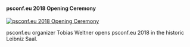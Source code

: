 ﻿#### psconf.eu 2018 Opening Ceremony

[![psconf.eu 2018 Opening Ceremony](https://i2.ytimg.com/vi/iI4l4qI7I3I/hqdefault.jpg "psconf.eu 2018 Opening Ceremony")](https://www.youtube.com/watch?v=iI4l4qI7I3I)

psconf.eu organizer Tobias Weltner opens psconf.eu 2018 in the historic Leibniz Saal.


